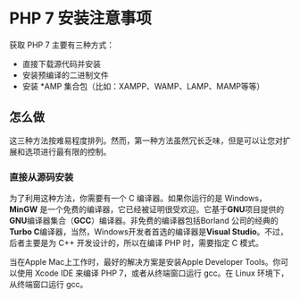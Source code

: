 # PHP 7 安装注意事项

获取 PHP 7 主要有三种方式：

* 直接下载源代码并安装
* 安装预编译的二进制文件
* 安装 \*AMP 集合包（比如：XAMPP、WAMP、LAMP、MAMP等等）

## 怎么做

这三种方法按难易程度排列。然而，第一种方法虽然冗长乏味，但是可以让您对扩展和选项进行最有限的控制。

### 直接从源码安装

为了利用这种方法，你需要有一个 C 编译器。如果你运行的是 Windows，**MinGW** 是一个免费的编译器，它已经被证明很受欢迎。它基于**GNU**项目提供的**GNU**编译器集合（**GCC**）编译器。非免费的编译器包括Borland 公司的经典的**Turbo C**编译器，当然，Windows开发者首选的编译器是**Visual Studio**。不过，后者主要是为 C++ 开发设计的，所以在编译 PHP 时，需要指定 C 模式。



当在Apple Mac上工作时，最好的解决方案是安装Apple Developer Tools。你可以使用 Xcode IDE 来编译 PHP 7，或者从终端窗口运行 gcc。在 Linux 环境下，从终端窗口运行 gcc。



